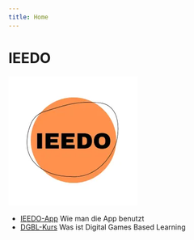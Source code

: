 ```yaml
---
title: Home
---
```

# IEEDO

![](assets/IEEDO_icon.webp)

- [IEEDO-App](app/index.md)
  Wie man die App benutzt
- [DGBL-Kurs](dgbl/index.md)
  Was ist Digital Games Based Learning